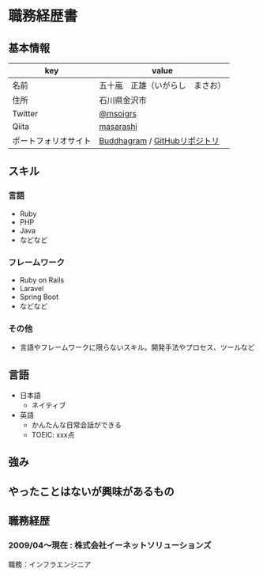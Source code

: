 # 職務経歴書

## 基本情報

|key|value|
|---|-----|
|名前|五十嵐　正雄（いがらし　まさお）|
|住所|石川県金沢市|
|Twitter|[@msoigrs](https://twitter.com/msoigrs)|
|Qiita|[masarashi](https://qiita.com/masarashi)|
|ポートフォリオサイト|[Buddhagram](https://buddhagram.work/) / [GitHubリポジトリ](https://github.com/masarashi/buddhagram)|

## スキル
### 言語
- Ruby
- PHP
- Java
- などなど

### フレームワーク

- Ruby on Rails
- Laravel
- Spring Boot
- などなど

### その他

- 言語やフレームワークに限らないスキル。開発手法やプロセス、ツールなど

## 言語

- 日本語
  - ネイティブ
- 英語
  - かんたんな日常会話ができる
  - TOEIC: xxx点

## 強み

## やったことはないが興味があるもの

## 職務経歴

### 2009/04～現在 : 株式会社イーネットソリューションズ

職務：インフラエンジニア
